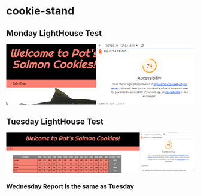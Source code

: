 # cookie-stand

## Monday LightHouse Test

![LightHouse Test](./img/monday%20lighthouse.PNG)


## Tuesday LightHouse Test

![LightHouse Test](./img/lighthouse%20tuesday.PNG)

### Wednesday Report is the same as Tuesday

